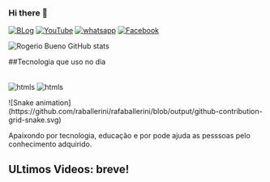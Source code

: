 ### Hi there 👋

[![BLog](https://img.shields.io/badge/Blogger-FF5722?style=for-the-badge&logo=blogger&logoColor=white)]()
[![YouTube](https://img.shields.io/badge/YouTube-FF0000?style=for-the-badge&logo=youtube&logoColor=white)]()
[![whatsapp](https://img.shields.io/badge/WhatsApp-25D366?style=for-the-badge&logo=whatsapp&logoColor=white)]()
[![Facebook](https://img.shields.io/badge/Facebook-1877F2?style=for-the-badge&logo=facebook&logoColor=white)]()

![Rogerio Bueno GitHub stats](https://github-readme-stats.vercel.app/api?username=Gerisbr&show_icons=true&theme=radical)

##Tecnologia que uso no dia 

<div style="display: inline_block"><br/>
<img align="center" alt="htmls" src="https://img.shields.io/badge/HTML5-E34F26?style=for-the-badge&logo=html5&logoColor=white" />
<img align="center" alt="htmls" src="https://img.shields.io/badge/CSS-239120?&style=for-the-badge&logo=css3&logoColor=white" />
</div>

 </p>
 
<div>
![Snake animation](https://github.com/raballerini/rafaballerini/blob/output/github-contribution-grid-snake.svg)
</div>

Apaixondo por tecnologia, educação e por pode ajuda as pesssoas pelo conhecimento adquirido.

## ULtimos Videos: breve!

